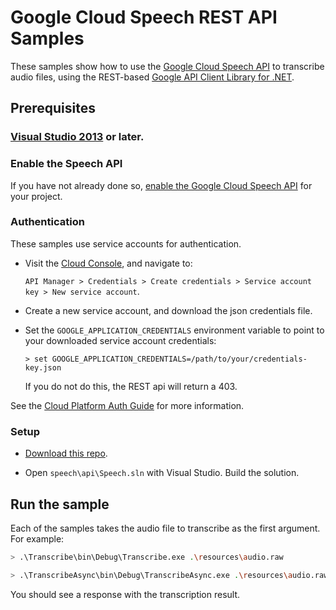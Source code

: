 # Google Cloud Speech REST API Samples

These samples show how to use the [Google Cloud Speech API](http://cloud.google.com/speech)
to transcribe audio files, using the REST-based [Google API Client Library for
.NET](https://developers.google.com/api-client-library/dotnet/).

## Prerequisites

### [Visual Studio 2013](https://www.visualstudio.com/) or later.

### Enable the Speech API

If you have not already done so, [enable the Google Cloud Speech
API][console-speech] for your project.

[console-speech]: https://console.cloud.google.com/apis/api/speech.googleapis.com/overview?project=_

### Authentication

These samples use service accounts for authentication.

* Visit the [Cloud Console][cloud-console], and navigate to:

    `API Manager > Credentials > Create credentials > Service account key > New
    service account`.
* Create a new service account, and download the json credentials file.
* Set the `GOOGLE_APPLICATION_CREDENTIALS` environment variable to point to your
  downloaded service account credentials:

      > set GOOGLE_APPLICATION_CREDENTIALS=/path/to/your/credentials-key.json

  If you do not do this, the REST api will return a 403.

See the [Cloud Platform Auth Guide][auth-guide] for more information.

[cloud-console]: https://console.cloud.google.com
[auth-guide]: https://cloud.google.com/docs/authentication#developer_workflow

### Setup

* [Download this repo](https://github.com/GoogleCloudPlatform/dotnet-docs-samples/archive/master.zip).

* Open `speech\api\Speech.sln` with Visual Studio.
  Build the solution.

## Run the sample

Each of the samples takes the audio file to transcribe as the first argument.
For example:

```sh
> .\Transcribe\bin\Debug\Transcribe.exe .\resources\audio.raw

> .\TranscribeAsync\bin\Debug\TranscribeAsync.exe .\resources\audio.raw
```

You should see a response with the transcription result.